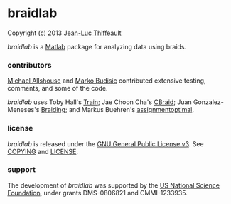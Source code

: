 # braidlab

Copyright (c) 2013 [Jean-Luc Thiffeault][1]

*braidlab* is a [Matlab][2] package for analyzing data using braids.

### contributors

[Michael Allshouse][3] and [Marko Budisic][4] contributed extensive testing, comments, and some of the code.

*braidlab* uses Toby Hall's [Train][5]; Jae Choon Cha's [CBraid][6]; Juan Gonzalez-Meneses's [Braiding][7]; and Markus Buehren's [assignmentoptimal][8].

### license

*braidlab* is released under the [GNU General Public License v3][9].  See [COPYING][10] and [LICENSE][11].

### support

The development of *braidlab* was supported by the [US National Science Foundation][12], under grants DMS-0806821 and CMMI-1233935.

[1]: http://www.math.wisc.edu/~jeanluc/
[2]: http://www.mathworks.com/products/matlab/
[3]: http://chaos.utexas.edu/people/post-docs/michael-allshouse
[4]: http://mbudisic.wordpress.com/
[5]: http://www.liv.ac.uk/~tobyhall/T_Hall.html
[6]: http://code.google.com/p/cbraid
[7]: http://personal.us.es/meneses/index2.swf
[8]: http://www.mathworks.com/matlabcentral/fileexchange/6543
[9]: http://www.gnu.org/licenses/gpl-3.0.html
[10]: http://bitbucket.org/jeanluc/braidlab/raw/tip/COPYING
[11]: http://bitbucket.org/jeanluc/braidlab/raw/tip/LICENSE
[12]: http://www.nsf.gov
